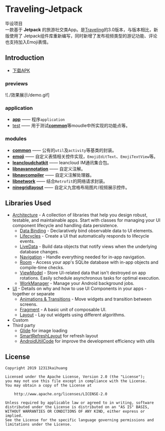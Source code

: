 Traveling-Jetpack
=================
毕设项目<br/>
一款基于 **Jetpack** 的旅游社交类App。是[Traveling](https://github.com/12313kaihuang/Traveling/tree/v1.0)的3.0版本，与版本相比，新版使用了
Jetpack组件库重新编写，同时新增了发布视频类型的游记功能、评论也支持加入Emoji表情。
 
Introduction
------------
* [下载APK](./app/release/Traveling1.0.apk)

### previews
![./效果展示/demo.gif]


### application
* [**app**](/app) —— 程序`application`
* [test](/test)  —— 用于测试[**common**](/common)等moudle中所实现的功能点等。
### modules
  * [**common**](/common) —— 公有的`util`及`activity`等基类的封装。
  * [**emoji**](/emoji) —— 自定义表情相关控件实现，`EmojiEditText`、`EmojiTextView`等。
  * [**leancloudchatkit**](/leancloudchatkit) —— leancloud IM通讯集合包。
  * [**libnavannotation**](/libnavannotation) —— 自定义注解。
  * [**libnavcompiler**](/libnavcompiler) —— 自定义注解处理器。
  * [**libnetwork**](/libnetwork) —— 结合`Retrofit`的网络请求封装。
  * [**ninegridlayout**](/ninegridlayout) —— 自定义九宫格布局图片/视频展示控件。
  
Libraries Used
--------------
* [Architecture][10] - A collection of libraries that help you design robust, testable, and
  maintainable apps. Start with classes for managing your UI component lifecycle and handling data
  persistence.
  * [Data Binding][11] - Declaratively bind observable data to UI elements.
  * [Lifecycles][12] - Create a UI that automatically responds to lifecycle events.
  * [LiveData][13] - Build data objects that notify views when the underlying database changes.
  * [Navigation][14] - Handle everything needed for in-app navigation.
  * [Room][16] - Access your app's SQLite database with in-app objects and compile-time checks.
  * [ViewModel][17] - Store UI-related data that isn't destroyed on app rotations. Easily schedule
     asynchronous tasks for optimal execution.
  * [WorkManager][18] - Manage your Android background jobs.
* [UI][30] - Details on why and how to use UI Components in your apps - together or separate
  * [Animations & Transitions][31] - Move widgets and transition between screens.
  * [Fragment][34] - A basic unit of composable UI.
  * [Layout][35] - Lay out widgets using different algorithms.
* Custom
* Third party
  * [Glide][90] for image loading
  * [SmartRefreshLayout][50] for refresh layout
  * [AndroidUtilCode][51] for improve the development efficiency with utils

[0]: https://developer.android.com/jetpack/components
[1]: https://developer.android.com/topic/libraries/support-library/packages#v7-appcompat
[2]: https://developer.android.com/kotlin/ktx
[4]: https://developer.android.com/training/testing/
[10]: https://developer.android.com/jetpack/arch/
[11]: https://developer.android.com/topic/libraries/data-binding/
[12]: https://developer.android.com/topic/libraries/architecture/lifecycle
[13]: https://developer.android.com/topic/libraries/architecture/livedata
[14]: https://developer.android.com/topic/libraries/architecture/navigation/
[16]: https://developer.android.com/topic/libraries/architecture/room
[17]: https://developer.android.com/topic/libraries/architecture/viewmodel
[18]: https://developer.android.com/topic/libraries/architecture/workmanager
[30]: https://developer.android.com/guide/topics/ui
[31]: https://developer.android.com/training/animation/
[34]: https://developer.android.com/guide/components/fragments
[35]: https://developer.android.com/guide/topics/ui/declaring-layout
[90]: https://bumptech.github.io/glide/
[91]: https://kotlinlang.org/docs/reference/coroutines-overview.html
[50]: https://github.com/scwang90/SmartRefreshLayout
[51]: https://github.com/Blankj/AndroidUtilCode
  
License
------------
```
Copyright 2019 12313kaihuang

Licensed under the Apache License, Version 2.0 (the "License");
you may not use this file except in compliance with the License.
You may obtain a copy of the License at

    http://www.apache.org/licenses/LICENSE-2.0

Unless required by applicable law or agreed to in writing, software
distributed under the License is distributed on an "AS IS" BASIS,
WITHOUT WARRANTIES OR CONDITIONS OF ANY KIND, either express or implied.
See the License for the specific language governing permissions and
limitations under the License.
```
